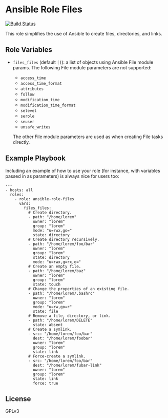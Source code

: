 # Ansible Role Files

[![Build Status](https://travis-ci.com/ctorgalson/ansible-role-files.svg?branch=master)](https://travis-ci.com/ctorgalson/ansible-role-files)

This role simplifies the use of Ansible to create files, directories, and links.

## Role Variables

- `files_files` (default `[]`): a list of objects using Ansible File module
  params. The following File module parameters are not supported:
    - `access_time`
    - `access_time_format`
    - `attributes`
    - `follow`
    - `modification_time`
    - `modification_time_format`
    - `selevel`
    - `serole`
    - `seuser`
    - `unsafe_writes`

  The other File module parameters are used as when creating File tasks
  directly.

## Example Playbook

Including an example of how to use your role (for instance, with variables
passed in as parameters) is always nice for users too:

    ---
    - hosts: all
      roles:
        - role: ansible-role-files
          vars:
            files_files:
              # Create directory.
              - path: "/home/lorem"
                owner: "lorem"
                group: "lorem"
                mode: "u=rwx,go="
                state: directory
              # Create directory recursively.
              - path: "/home/lorem/foo/bar"
                owner: "lorem"
                group: "lorem"
                state: directory
                mode: "u=rwx,g=rx,o="
              # Create an empty file.
              - path: "/home/lorem/baz"
                owner: "lorem"
                group: "lorem"
                state: touch
              # Change the properties of an existing file.
              - path: "/home/lorem/.bashrc"
                owner: "lorem"
                group: "lorem"
                mode: "u=rw,go=r"
                state: file
              # Remove a file, directory, or link.
              - path: "/home/lorem/DELETE"
                state: absent
              # Create a symlink.
              - src: "/home/lorem/foo/bar"
                dest: "/home/lorem/foobar"
                owner: "lorem"
                group: "lorem"
                state: link
              # Force-create a symlink.
              - src: "/home/lorem/foo/bar"
                dest: "/home/lorem/fubar-link"
                owner: "lorem"
                group: "lorem"
                state: link
                force: true

## License

GPLv3
